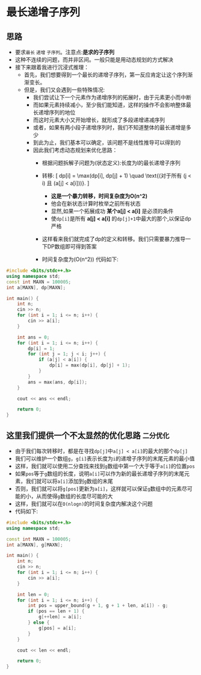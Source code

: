 # 最长递增子序列
## 思路
- 要求`最长` `递增` `子序列`。注意点:__是求的子序列__
- 这种不连续的问题，而并非区间。一般只能是用动态规划的方式解决
- 接下来跟着我进行沉浸式推理：
  - 首先，我们想要得到一个最长的递增子序列，第一反应肯定让这个序列渐渐变长。
  - 但是，我们又会遇到一些特殊情况:
    - 我们尝试让下一个元素作为递增序列的拓展时，由于元素更小而中断
    - 而如果元素持续减小，至少我们能知道，这样的操作不会影响整体最长递增序列的地位
    - 而这时元素大小又开始增长，就形成了多段递增递减序列
    - 或者，如果有两小段子递增序列时，我们不知道整体的最长递增是多少
    - 到此为止，我们基本可以确定，该问题不是线性推导可以得到的
    - 因此我们考虑动态规划来优化思路：
      - 根据问题拆解子问题为(状态定义):长度为l的最长递增子序列
      - 转移: 
   \[
   dp[i] = \max(dp[i], dp[j] + 1) \quad \text{(对于所有 \(j < i\) 且 \(a[j] < a[i]\))}.
   \]




        - **这是一个暴力转移，时间复杂度为O(n^2)**
        - 他会在新状态计算时枚举之前所有状态
        - 显然,如果一个拓展成功 **某个a[j] < a[i]** 是必须的条件
        - 使`dp[i]`是所有 **a[j] < a[i]** 的`dp[j]+1`中最大的那个,以保证dp严格
      - 这样看来我们就完成了dp的定义和转移。我们只需要暴力推导一下DP数组即可得到答案
      - 时间复杂度为\(O(n^2)\)
代码如下:
```cpp
#include <bits/stdc++.h>
using namespace std;        
const int MAXN = 100005;
int a[MAXN], dp[MAXN];

int main() {
    int n;
    cin >> n;        
    for (int i = 1; i <= n; i++) {
        cin >> a[i];
    }

    int ans = 0;
    for (int i = 1; i <= n; i++) {
        dp[i] = 1;
        for (int j = 1; j < i; j++) {
            if (a[j] < a[i]) {                
                dp[i] = max(dp[i], dp[j] + 1);
            }
        }
        ans = max(ans, dp[i]);
    }

    cout << ans << endl;

    return 0;
}
```


## 这里我们提供一个不太显然的优化思路  `二分优化`
- 由于我们每次转移时，都是在寻找`dp[j]`中`a[j] < a[i]`的最大的那个`dp[j]`
- 我们可以维护一个数组`g`，`g[i]`表示长度为`i`的递增子序列的末尾元素的最小值
- 这样，我们就可以使用二分查找来找到`g`数组中第一个大于等于`a[i]`的位置`pos`
- 如果`pos`等于`g`数组的长度，说明`a[i]`可以作为新的最长递增子序列的末尾元素，我们就可以将`a[i]`添加到`g`数组的末尾 
- 否则，我们就可以将`g[pos]`更新为`a[i]`，这样就可以保证`g`数组中的元素尽可能的小，从而使得`g`数组的长度尽可能的大
- 这样，我们就可以在`O(nlogn)`的时间复杂度内解决这个问题
- 代码如下:
```cpp
#include <bits/stdc++.h>
using namespace std;

const int MAXN = 100005;
int a[MAXN], g[MAXN];

int main() {
    int n;
    cin >> n;        
    for (int i = 1; i <= n; i++) {
        cin >> a[i];
    }

    int len = 0;
    for (int i = 1; i <= n; i++) {        
        int pos = upper_bound(g + 1, g + 1 + len, a[i]) - g;
        if (pos == len + 1) {
            g[++len] = a[i];
        } else {
            g[pos] = a[i];
        }
    }

    cout << len << endl;

    return 0;
}
```